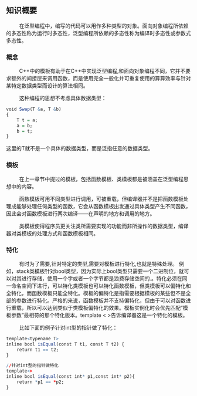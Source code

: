 ## 知识概要

&nbsp;&nbsp;&nbsp;&nbsp;&nbsp;&nbsp;&nbsp;&nbsp;
在泛型编程中，编写的代码可以用作多种类型的对象。面向对象编程所依赖的多态性称为运行时多态性，泛型编程所依赖的多态性称为编译时多态性或参数式多态性。 

### 概念

&nbsp;&nbsp;&nbsp;&nbsp;&nbsp;&nbsp;&nbsp;&nbsp;
C++中的模板有助于在C++中实现泛型编程,和面向对象编程不同，它并不要求额外的间接层来调用函数，而是使用完全一般化并可重复使用的算算效率与针对某特定数据类型而设计的算法相同。

&nbsp;&nbsp;&nbsp;&nbsp;&nbsp;&nbsp;&nbsp;&nbsp;
这种编程的思想不考虑具体数据类型：

```r
void Swap(T &a, T &b)
{
	T t = a;
	a = b;
	b = t;
}
```

这里的T就不是一个具体的数据类型，而是泛指任意的数据类型。

### 模板

&nbsp;&nbsp;&nbsp;&nbsp;&nbsp;&nbsp;&nbsp;&nbsp;
在上一章节中提过的模板，包括函数模板、类模板都是被涵盖在泛型编程思想中的内容。

&nbsp;&nbsp;&nbsp;&nbsp;&nbsp;&nbsp;&nbsp;&nbsp;
函数模板可用不同类型进行调用，可被重载，但编译器并不是把函数模板处理成能够处理任何类型的函数，它会从函数模板出发通过具体类型产生不同函数，因此会对函数模板进行两次编译——在声明的地方和调用的地方。

&nbsp;&nbsp;&nbsp;&nbsp;&nbsp;&nbsp;&nbsp;&nbsp;
类模板使得程序员更关注类所需要实现的功能而非所操作的数据类型，编译器对类模板的处理方式和函数模板相同。


### 特化

&nbsp;&nbsp;&nbsp;&nbsp;&nbsp;&nbsp;&nbsp;&nbsp;
有时为了需要,针对特定的类型,需要对模板进行特化,也就是特殊处理。 例如，stack类模板针对bool类型，因为实际上bool类型只需要一个二进制位，就可以对其进行存储，使用一个字或者一个字节都是浪费存储空间的.。特化必须在同一命名空间下进行，可以特化类模板也可以特化函数模板，但类模板可以偏特化和全特化，而函数模板只能全特化。模板的偏特化是指需要根据模板的某些但不是全部的参数进行特化。严格的来说，函数模板并不支持偏特化，但由于可以对函数进行重载，所以可以达到类似于类模板偏特化的效果。模板实例化时会优先匹配”模板参数”最相符的那个特化版本。template < >告诉编译器这是一个特化的模板。

&nbsp;&nbsp;&nbsp;&nbsp;&nbsp;&nbsp;&nbsp;&nbsp;
比如下面的例子针对int型的指针做了特化：

```r
template<typename T>
inline bool isEqual(const T t1, const T t2) {
    return t1 == t2;
}

//针对int型的指针做特化
template<>
inline bool isEqual(const int* p1,const int* p2){
    return *p1 == *p2;
}
```
